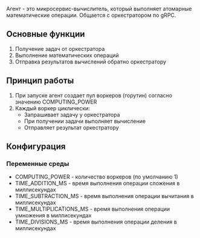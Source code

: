 Агент - это микросервис-вычислитель, который выполняет атомарные математические операции. Общается с оркестратором по gRPC.
## Основные функции

1. Получение задач от оркестратора
2. Выполнение математических операций
3. Отправка результатов вычислений обратно оркестратору
## Принцип работы

1. При запуске агент создает пул воркеров (горутин) согласно значению COMPUTING_POWER
2. Каждый воркер циклически:
	- Запрашивает задачу у оркестратора
	- При получении задачи выполняет вычисление
	- Отправляет результат оркестратору 

## Конфигурация
### Переменные среды
- COMPUTING_POWER - количество воркеров (по умолчанию 1)
- TIME_ADDITION_MS - время выполнения операции сложения в миллисекундах
- TIME_SUBTRACTION_MS - время выполнения операции вычитания в миллисекундах
- TIME_MULTIPLICATIONS_MS - время выполнения операции умножения в миллисекундах
- TIME_DIVISIONS_MS - время выполнения операции деления в миллисекундах


